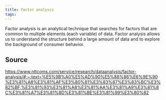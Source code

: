 ```yaml
---
title: factor analysis
tags: 
---
```


Factor analysis is an analytical technique that searches for factors that are common to multiple elements (each variable) of data. Factor analysis allows us to understand the structure behind a large amount of data and to explore the background of consumer behavior.

## Source
https://www.nttcoms.com/service/research/dataanalysis/factor-analysis/#:~:text=%E5%9B%A0%E5%AD%90%E5%88%86%E6%9E%90%E3%81%A8%E3%81%AF%E3%80%81%E3%83%87%E3%83%BC%E3%82%BF,%E3%81%93%E3%81%A8%E3%81%AA%E3%81%A9%E3%81%8C%E3%81%A7%E3%81%8D%E3%81%BE%E3%81%99%E3%80%82